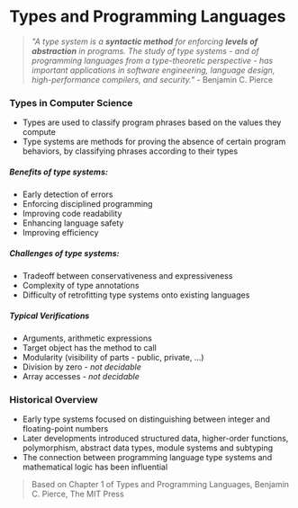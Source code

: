 # Types and Programming Languages

> *"A type system is a **syntactic method** for enforcing **levels of abstraction** in programs. The study of type systems - and of programming languages from a type-theoretic perspective - has important applications in software engineering, language design, high-performance compilers, and security."* - Benjamin C. Pierce

### Types in Computer Science
- Types are used to classify program phrases based on the values they compute
- Type systems are methods for proving the absence of certain program behaviors, by classifying phrases according to their types

##### Benefits of type systems:
- Early detection of errors
- Enforcing disciplined programming
- Improving code readability
- Enhancing language safety
- Improving efficiency
##### Challenges of type systems:
- Tradeoff between conservativeness and expressiveness
- Complexity of type annotations
- Difficulty of retrofitting type systems onto existing languages

##### Typical Verifications 
- Arguments, arithmetic expressions
- Target object has the method to call
- Modularity (visibility of parts - public, private, ...)
- Division by zero - *not decidable*
- Array accesses - *not decidable*

### Historical Overview
- Early type systems focused on distinguishing between integer and floating-point numbers
- Later developments introduced structured data, higher-order functions, polymorphism, abstract data types, module systems and subtyping
- The connection between programming language type systems and mathematical logic has been influential

> Based on Chapter 1 of Types and Programming Languages, Benjamin C. Pierce, The MIT Press